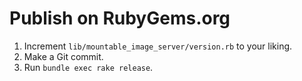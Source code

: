 # Publish on RubyGems.org

1. Increment `lib/mountable_image_server/version.rb` to your liking.
2. Make a Git commit.
3. Run `bundle exec rake release`.
